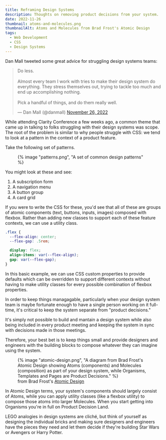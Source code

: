 ```yaml
---
title: Reframing Design Systems
description: Thoughts on removing product decisions from your system.
date: 2022-11-26
thumbnail: atoms-and-molecules.png
thumbnailAlt: Atoms and Molecules from Brad Frost's Atomic Design
tags:
  - Web Development
  - CSS
  - Design Systems
---
```


Dan Mall tweeted some great advice for struggling design systems teams:

<blockquote class="twitter-tweet" data-conversation="none" data-theme="dark"><p lang="en" dir="ltr">Do less.<br><br>Almost every team I work with tries to make their design system do everything. They stress themselves out, trying to tackle too much and end up accomplishing nothing.<br><br>Pick a handful of things, and do them really well.</p>&mdash; Dan Mall (@danmall) <a href="https://twitter.com/danmall/status/1596540918810939393?ref_src=twsrc%5Etfw">November 26, 2022</a></blockquote> 

While attending Clarity Conference a few weeks ago, a common theme that came up in talking to folks struggling with their design systems was scope. The root of the problem is similar to why people struggle with CSS: we tend to look at a pattern in the context of a product feature.

Take the following set of patterns.

<figure>
  {% image "patterns.png", "A set of common design patterns" %}
</figure>

You might look at these and see:

1. A subscription form
2. A navigation menu
3. A button group
4. A card grid

If you were to write the CSS for these, you'd see that all of these are groups of atomic components (text, buttons, inputs, images) composed with flexbox. Rather than adding new classes to support each of these feature contexts, we can use a utility class.

```scss
.flex {
  --flex-align: center;
  --flex-gap: .5rem;

  display: flex;
  align-items: var(--flex-align);
  gap: var(--flex-gap);
}
```

In this basic example, we can use CSS custom properties to provide defaults which can be overridden to support different contexts without having to make utility classes for every possible combination of flexbox properties.

In order to keep things managagable, particularly when your design system team is maybe fortunate enough to have a single person working on it full-time, it's critical to keep the system separate from "product decisions."

It's simply not possible to build and mantain a design system while also being included in every product meeting and keeping the system in sync with decisions made in those meetings.

Therefore, your best bet is to keep things small and provide designers and engineers with the building blocks to compose whatever they can imagine using the system.

<figure>
  {% image "atomic-design.png", "A diagram from Brad Frost's Atomic Design showing Atoms (components) and Molecules (composition) as part of your design system, while Organisms, Templates and Pages are Product Decisions." %}
  <figcaption>
    from Brad Frost's <a href="https://bradfrost.com/blog/post/atomic-web-design/">Atomic Design</a>
  </figcaption>
</figure>

In Atomic Design terms, your system's components should largely consist of Atoms, while you can apply utility classes (like a flexbox utility) to compose those atoms into larger Molecules. When you start getting into Organisms you're in full on Product Decision Land.

LEGO analogies in design systems are cliché, but think of yourself as designing the individual bricks and making sure designers and engineers have the pieces they need and let them decide if they're building Star Wars or Avengers or Harry Potter.
